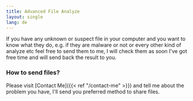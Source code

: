 ```yaml
---
title: Advanced File Analyze
layout: single
lang: de
---
```

If you have any unknown or suspect file in your computer and you want to know what they do, e.g. if they are malware or not or every other kind of analyze etc feel free to send them to me, I will check them as soon I've got free time and will send back the result to you.

### How to send files?

Please visit [Contact Me]({{< ref "/contact-me" >}}) and tell me about the problem you have, I'll send you preferred method to share files.
